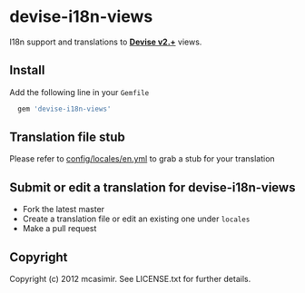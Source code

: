 #  devise-i18n-views

I18n support and translations to **[Devise v2.+](https://github.com/plataformatec/devise)** views.

## Install

Add the following line in your `Gemfile`

``` rb
  gem 'devise-i18n-views'
```

## Translation file stub 

Please refer to [config/locales/en.yml](https://github.com/mcasimir/devise-i18n-views/blob/master/config/locales/en.yml) to grab a stub for your translation

## Submit or edit a translation for devise-i18n-views
 
* Fork the latest master
* Create a translation file or edit an existing one under `locales`
* Make a pull request

## Copyright

Copyright (c) 2012 mcasimir. See LICENSE.txt for
further details.


